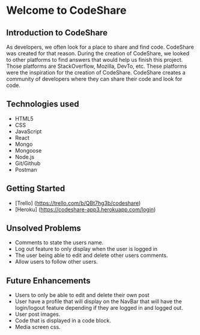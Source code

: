 # Welcome to CodeShare

## Introduction to CodeShare

As developers, we often look for a place to share and find code. CodeShare was created for that reason. During the creation of CodeShare, we looked to other platforms to find answers that would help us finish this project. Those platforms are StackOverflow, Mozilla, DevTo, etc. These platforms were the inspiration for the creation of CodeShare. CodeShare creates a community of developers where they can share their code and look for code.

## Technologies used

* HTML5
* CSS
* JavaScript
* React
* Mongo
* Mongoose
* Node.js
* Git/Github
* Postman

## Getting Started

* [Trello] (<https://trello.com/b/QBt7hg3b/codeshare>)
* [Heroku] (<https://codeshare-app3.herokuapp.com/login>)

## Unsolved Problems

* Comments to state the users name.
* Log out feature to only display when the user is logged in
* The user being able to edit and delete other users  comments.
* Allow users to follow other users.
  
## Future Enhancements

* Users to only be able to edit and delete their own post
* User have a profile that will display on the NavBar that will have the login/logout feature depending if they are logged in and logged out.
* User post images.
* Code that is displayed in a code block.
* Media screen css.
